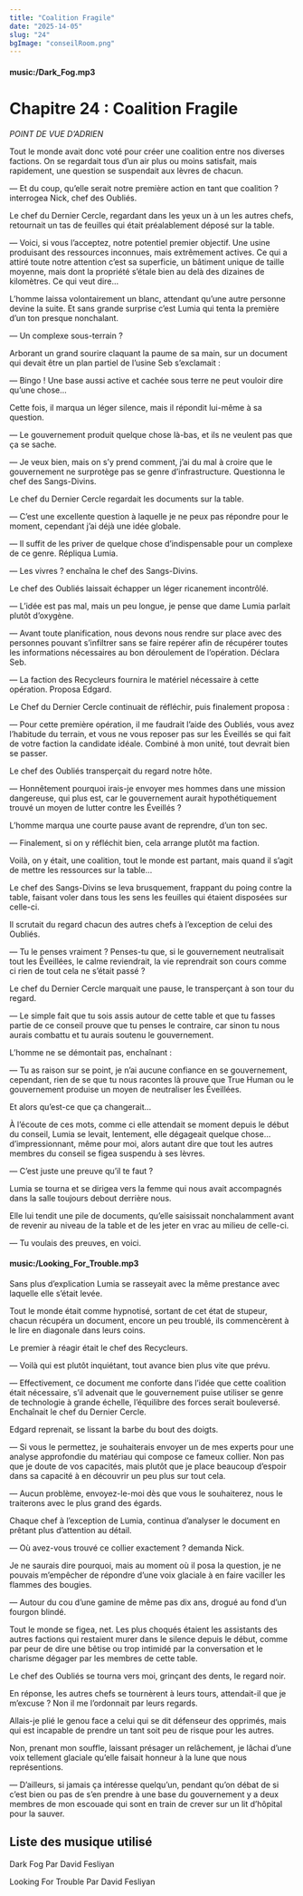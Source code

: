 ```yaml
---
title: "Coalition Fragile"
date: "2025-14-05"
slug: "24"
bgImage: "conseilRoom.png"
---
```


#### music:/Dark_Fog.mp3

# Chapitre 24 : Coalition Fragile

*POINT DE VUE D’ADRIEN*

Tout le monde avait donc voté pour créer une coalition entre nos diverses factions. On se regardait tous d’un air plus ou moins satisfait, mais rapidement, une question se suspendait aux lèvres de chacun.

— Et du coup, qu’elle serait notre première action en tant que coalition ? interrogea Nick, chef des Oubliés.

Le chef du Dernier Cercle, regardant dans les yeux un à un les autres chefs, retournait un tas de feuilles qui était préalablement déposé sur la table.

— Voici, si vous l’acceptez, notre potentiel premier objectif. Une usine produisant des ressources inconnues, mais extrêmement actives. Ce qui a attiré toute notre attention c’est sa superficie, un bâtiment unique de taille moyenne, mais dont la propriété s’étale bien au delà des dizaines de kilomètres. Ce qui veut dire…

L’homme laissa volontairement un blanc, attendant qu’une autre personne devine la suite. Et sans grande surprise c’est Lumia qui tenta la première d’un ton presque nonchalant.

— Un complexe sous-terrain ?

Arborant un grand sourire claquant la paume de sa main, sur un document qui devait être un plan partiel de l’usine Seb s’exclamait :

— Bingo ! Une base aussi active et cachée sous terre ne peut vouloir dire qu’une chose…

Cette fois, il marqua un léger silence, mais il répondit lui-même à sa question.

— Le gouvernement produit quelque chose là-bas, et ils ne veulent pas que ça se sache.

— Je veux bien, mais on s’y prend comment, j’ai du mal à croire que le gouvernement ne surprotège pas se genre d’infrastructure. Questionna le chef des Sangs-Divins.

Le chef du Dernier Cercle regardait les documents sur la table.

— C’est une excellente question à laquelle je ne peux pas répondre pour le moment, cependant j’ai déjà une idée globale.

— Il suffit de les priver de quelque chose d’indispensable pour un complexe de ce genre. Répliqua Lumia.

— Les vivres ? enchaîna le chef des Sangs-Divins.

Le chef des Oubliés laissait échapper un léger ricanement incontrôlé.

— L’idée est pas mal, mais un peu longue, je pense que dame Lumia parlait plutôt d’oxygène.

— Avant toute planification, nous devons nous rendre sur place avec des personnes pouvant s’infiltrer sans se faire repérer afin de récupérer toutes les informations nécessaires au bon déroulement de l’opération. Déclara Seb.

— La faction des Recycleurs fournira le matériel nécessaire à cette opération. Proposa Edgard.

Le Chef du Dernier Cercle continuait de réfléchir, puis finalement proposa :

— Pour cette première opération, il me faudrait l’aide des Oubliés, vous avez l’habitude du terrain, et vous ne vous reposer pas sur les Éveillés se qui fait de votre faction la candidate idéale. Combiné à mon unité, tout devrait bien se passer.

Le chef des Oubliés transperçait du regard notre hôte.

— Honnêtement pourquoi irais-je envoyer mes hommes dans une mission dangereuse, qui plus est, car le gouvernement aurait hypothétiquement trouvé un moyen de lutter contre les Éveillés ?

L’homme marqua une courte pause avant de reprendre, d’un ton sec.

— Finalement, si on y réfléchit bien, cela arrange plutôt ma faction.

Voilà, on y était, une coalition, tout le monde est partant, mais quand il s’agit de mettre les ressources sur la table… 

Le chef des Sangs-Divins se leva brusquement, frappant du poing contre la table, faisant voler dans tous les sens les feuilles qui étaient disposées sur celle-ci.

Il scrutait du regard chacun des autres chefs à l’exception de celui des Oubliés.

— Tu le penses vraiment ? Penses-tu que, si le gouvernement neutralisait tout les Éveillées, le calme reviendrait, la vie reprendrait son cours comme ci rien de tout cela ne s’était passé ? 

Le chef du Dernier Cercle marquait une pause, le transperçant à son tour du regard.

— Le simple fait que tu sois assis autour de cette table et que tu fasses partie de ce conseil prouve que tu penses le contraire, car sinon tu nous aurais combattu et tu aurais soutenu le gouvernement.

L’homme ne se démontait pas, enchaînant :

— Tu as raison sur se point, je n’ai aucune confiance en se gouvernement, cependant, rien de se que tu nous racontes là prouve que True Human ou le gouvernement produise un moyen de neutraliser les Éveillées.

Et alors qu’est-ce que ça changerait…

À l’écoute de ces mots, comme ci elle attendait se moment depuis le début du conseil, Lumia se levait, lentement, elle dégageait quelque chose… d’impressionnant, même pour moi, alors autant dire que tout les autres membres du conseil se figea suspendu à ses lèvres.

— C’est juste une preuve qu’il te faut ?

Lumia se tourna et se dirigea vers la femme qui nous avait accompagnés dans la salle toujours debout derrière nous.

Elle lui tendit une pile de documents, qu’elle saisissait nonchalamment avant de revenir au niveau de la table et de les jeter en vrac au milieu de celle-ci.

— Tu voulais des preuves, en voici.

#### music:/Looking_For_Trouble.mp3

Sans plus d’explication Lumia se rasseyait avec la même prestance avec laquelle elle s’était levée.

Tout le monde était comme hypnotisé, sortant de cet état de stupeur, chacun récupéra un document, encore un peu troublé, ils commencèrent à le lire en diagonale dans leurs coins.

Le premier à réagir était le chef des Recycleurs.

— Voilà qui est plutôt inquiétant, tout avance bien plus vite que prévu.

— Effectivement, ce document me conforte dans l’idée que cette coalition était nécessaire, s’il advenait que le gouvernement puise utiliser se genre de technologie à grande échelle, l’équilibre des forces serait bouleversé. Enchaînait le chef du Dernier Cercle.

Edgard reprenait, se lissant la barbe du bout des doigts.

— Si vous le permettez, je souhaiterais envoyer un de mes experts pour une analyse approfondie du matériau qui compose ce fameux collier. Non pas que je doute de vos capacités, mais plutôt que je place beaucoup d’espoir dans sa capacité à en découvrir un peu plus sur tout cela.

— Aucun problème, envoyez-le-moi dès que vous le souhaiterez, nous le traiterons avec le plus grand des égards.

Chaque chef à l’exception de Lumia, continua d’analyser le document en prêtant plus d’attention au détail.

— Où avez-vous trouvé ce collier exactement ? demanda Nick.

Je ne saurais dire pourquoi, mais au moment où il posa la question, je ne pouvais m’empêcher de répondre d’une voix glaciale à en faire vaciller les flammes des bougies.

— Autour du cou d’une gamine de même pas dix ans, drogué au fond d’un fourgon blindé.

Tout le monde se figea, net. Les plus choqués étaient les assistants des autres factions qui restaient murer dans le silence depuis le début, comme par peur de dire une bêtise ou trop intimidé par la conversation et le charisme dégager par les membres de cette table.

Le chef des Oubliés se tourna vers moi, grinçant des dents, le regard noir.

En réponse, les autres chefs se tournèrent à leurs tours, attendait-il que je m’excuse ? Non il me l’ordonnait par leurs regards.

Allais-je plié le genou face a celui qui se dit défenseur des opprimés, mais qui est incapable de prendre un tant soit peu de risque pour les autres.

Non, prenant mon souffle, laissant présager un relâchement, je lâchai d’une voix tellement glaciale qu’elle faisait honneur à la lune que nous représentions.

— D’ailleurs, si jamais ça intéresse quelqu’un, pendant qu’on débat de si c’est bien ou pas de s’en prendre à une base du gouvernement y a deux membres de mon escouade qui sont en train de crever sur un lit d’hôpital pour la sauver.

## Liste des musique utilisé

Dark Fog Par David Fesliyan

Looking For Trouble Par David Fesliyan